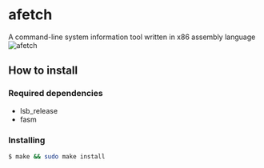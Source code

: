# afetch
A command-line system information tool written in x86 assembly language
![afetch](https://i.imgur.com/UXBbXx3.png)
## How to install
### Required dependencies
* lsb_release
* fasm
### Installing
```bash
$ make && sudo make install
```
